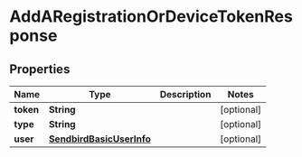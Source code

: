 

# AddARegistrationOrDeviceTokenResponse


## Properties

| Name | Type | Description | Notes |
|------------ | ------------- | ------------- | -------------|
|**token** | **String** |  |  [optional] |
|**type** | **String** |  |  [optional] |
|**user** | [**SendbirdBasicUserInfo**](SendbirdBasicUserInfo.md) |  |  [optional] |



